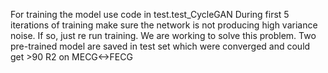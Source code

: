 For training the model use code in test.test_CycleGAN
During first 5 iterations of training make sure the network is not producing high variance noise. If so, just re run training. 
We are working to solve this problem.
Two pre-trained model are saved in test set which were converged and could get >90 R2 on MECG<->FECG